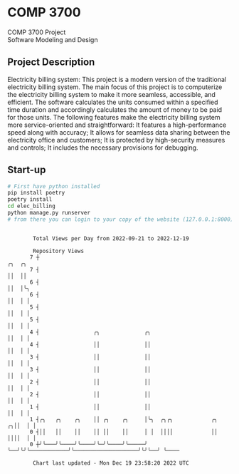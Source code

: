 # COMP 3700
COMP 3700 Project  
Software Modeling and Design
## Project Description
Electricity billing system: This project is a modern version of the traditional electricity billing system. The main focus of this project is to computerize the electricity billing system to make it more seamless, accessible, and efficient. The software calculates the units consumed within a specified time duration and accordingly calculates the amount of money to be paid for those units. The following features make the electricity billing system more service-oriented and straightforward: It features a high-performance speed along with accuracy; It allows for seamless data sharing between the electricity office and customers; It is protected by high-security measures and controls; It includes the necessary provisions for debugging.

## Start-up
```bash
# First have python installed
pip install poetry
poetry install
cd elec_billing
python manage.py runserver
# from there you can login to your copy of the website (127.0.0.1:8000), default creds are admin/admin
```

```

        Total Views per Day from 2022-09-21 to 2022-12-19

        Repository Views
       7 ┼                                                                              ╭╮  ╭╮
       7 ┤                                                                              ││  ││
       6 ┤                                                                              ││  │╰╮
       6 ┤                                                                              ││  │ │
       5 ┤                                                                              ││  │ │
       5 ┤                                                                              ││  │ │
       4 ┤                 ╭╮              ╭╮                                           ││  │ │
       4 ┤                 ││              ││                                           ││  │ │
       3 ┤                 ││              ││                                           ││  │ │
       3 ┤                 ││              ││                                           ││  │ │
       2 ┤                 ││              ││                                           ││  │ │
       2 ┤                 ││              ││                                           ││  │ │
       1 ┤                 ││              ││                                           ││  │ │
       1 ┤╭╮   ╭╮    ╭╮    ││ ╭╮    ╭╮     │╰╮  ╭╮╭╮            ╭╮                    ╭╮││  │ │
       0 ┤││   ││    ││    ││ ││    ││     │ │  ││││            ││                    ││││  │ │
       0 ┼╯╰───╯╰────╯╰────╯╰─╯╰────╯╰─────╯ ╰──╯╰╯╰────────────╯╰────────────────────╯╰╯╰──╯ ╰────

        Chart last updated - Mon Dec 19 23:58:20 2022 UTC
        
```
